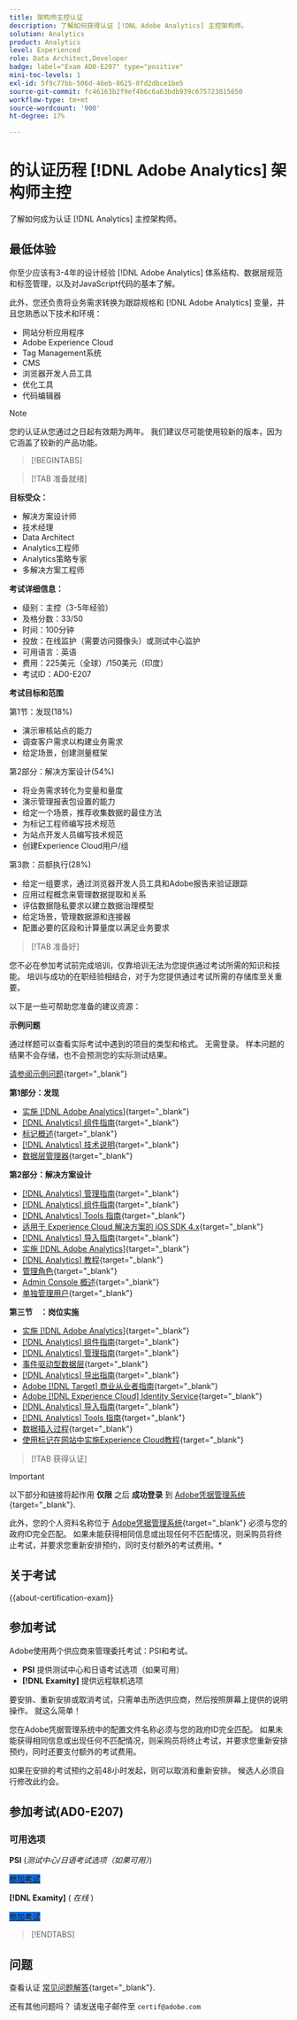 ```yaml
---
title: 架构师主控认证
description: 了解如何获得认证 [!DNL Adobe Analytics] 主控架构师。
solution: Analytics
product: Analytics
level: Experienced
role: Data Architect,Developer
badge: label="Exam AD0-E207" type="positive"
mini-toc-levels: 1
exl-id: 5f9c77bb-506d-46eb-8625-8fd2dbce1be5
source-git-commit: fc46163b2f9ef4b6c6a63bdb939c675723815650
workflow-type: tm+mt
source-wordcount: '900'
ht-degree: 17%

---
```


# 的认证历程 [!DNL Adobe Analytics] 架构师主控

了解如何成为认证 [!DNL Analytics] 主控架构师。

## 最低体验

你至少应该有3-4年的设计经验 [!DNL Adobe Analytics] 体系结构、数据层规范和标签管理，以及对JavaScript代码的基本了解。

此外，您还负责将业务需求转换为跟踪规格和 [!DNL Adobe Analytics] 变量，并且您熟悉以下技术和环境：

* 网站分析应用程序
* Adobe Experience Cloud
* Tag Management系统
* CMS
* 浏览器开发人员工具
* 优化工具
* 代码编辑器

>[!NOTE]
>
>您的认证从您通过之日起有效期为两年。 我们建议尽可能使用较新的版本，因为它涵盖了较新的产品功能。

>[!BEGINTABS]

>[!TAB 准备就绪]

**目标受众：**

* 解决方案设计师
* 技术经理
* Data Architect
* Analytics工程师
* Analytics策略专家
* 多解决方案工程师

**考试详细信息：**

* 级别：主控（3-5年经验）
* 及格分数：33/50
* 时间：100分钟
* 投放：在线监护（需要访问摄像头）或测试中心监护
* 可用语言：英语
* 费用：225美元（全球）/150美元（印度）
* 考试ID：AD0-E207

**考试目标和范围**

第1节：发现(18%)

* 演示审核站点的能力
* 调查客户需求以构建业务需求
* 给定场景，创建测量框架

第2部分：解决方案设计(54%)

* 将业务需求转化为变量和量度
* 演示管理报表包设置的能力
* 给定一个场景，推荐收集数据的最佳方法
* 为标记工程师编写技术规范
* 为站点开发人员编写技术规范
* 创建Experience Cloud用户/组

第3款：员额执行(28%)

* 给定一组要求，通过浏览器开发人员工具和Adobe报告来验证跟踪
* 应用过程概念来管理数据提取和关系
* 评估数据隐私要求以建立数据治理模型
* 给定场景，管理数据源和连接器
* 配置必要的区段和计算量度以满足业务要求

>[!TAB 准备好]

您不必在参加考试前完成培训，仅靠培训无法为您提供通过考试所需的知识和技能。 培训与成功的在职经验相结合，对于为您提供通过考试所需的存储库至关重要。

以下是一些可帮助您准备的建议资源：

**示例问题**

通过样题可以查看实际考试中遇到的项目的类型和格式。 无需登录。 样本问题的结果不会存储，也不会预测您的实际测试结果。

[请参阅示例问题](https://scorpion.caveon.com/launchpad/ad0-e207-adobe-analytics-architect-master-copy-y9f8t1){target="_blank"}

**第1部分：发现**

* [实施 [!DNL Adobe Analytics]](https://experienceleague.adobe.com/docs/analytics/implementation/home.html?lang=zh-Hans){target="_blank"}
* [[!DNL Analytics] 组件指南](https://experienceleague.adobe.com/docs/analytics/components/home.html?lang=zh-Hans){target="_blank"}
* [标记概述](https://experienceleague.adobe.com/docs/experience-platform/tags/home.html){target="_blank"}
* [[!DNL Analytics] 技术说明](https://experienceleague.adobe.com/docs/analytics/technotes/home.html?lang=zh-Hans){target="_blank"}
* [数据层管理器](https://exchange.adobe.com/apps/ec/101462/data-layer-manager){target="_blank"}

**第2部分：解决方案设计**

* [[!DNL Analytics] 管理指南](https://experienceleague.adobe.com/docs/analytics/admin/home.html?lang=zh-Hans){target="_blank"}
* [[!DNL Analytics] 组件指南](https://experienceleague.adobe.com/docs/analytics/components/home.html?lang=zh-Hans){target="_blank"}
* [[!DNL Analytics] Tools 指南](https://experienceleague.adobe.com/docs/analytics/analyze/home.html){target="_blank"}
* [适用于 Experience Cloud 解决方案的 iOS SDK 4.x](https://experienceleague.adobe.com/docs/mobile-services/ios/overview.html?lang=zh-Hans){target="_blank"}
* [[!DNL Analytics] 导入指南](https://experienceleague.adobe.com/docs/analytics/import/home.html?lang=zh-Hans){target="_blank"}
* [实施 [!DNL Adobe Analytics]](https://experienceleague.adobe.com/docs/analytics/implementation/home.html?lang=zh-Hans){target="_blank"}
* [[!DNL Analytics] 教程](https://experienceleague.adobe.com/docs/analytics-learn/tutorials/overview.html){target="_blank"}
* [管理角色](https://helpx.adobe.com/in/enterprise/using/admin-roles.html){target="_blank"}
* [Admin Console 概述](https://helpx.adobe.com/in/enterprise/using/admin-console.html#Settings){target="_blank"}
* [单独管理用户](https://helpx.adobe.com/in/enterprise/using/manage-users-individually.html){target="_blank"}

**第三节　：岗位实施**

* [实施 [!DNL Adobe Analytics]](https://experienceleague.adobe.com/docs/analytics/implementation/home.html?lang=zh-Hans){target="_blank"}
* [[!DNL Analytics] 组件指南](https://experienceleague.adobe.com/docs/analytics/components/home.html?lang=zh-Hans){target="_blank"}
* [[!DNL Analytics] 管理指南](https://experienceleague.adobe.com/docs/analytics/admin/home.html?lang=zh-Hans){target="_blank"}
* [事件驱动型数据层](https://jimalytics.com/tag-management/the-event-driven-data-layer/){target="_blank"}
* [[!DNL Analytics] 导出指南](https://experienceleague.adobe.com/docs/analytics/export/home.html?lang=zh-Hans){target="_blank"}
* [Adobe [!DNL Target] 商业从业者指南](https://experienceleague.adobe.com/docs/target/using/target-home.html){target="_blank"}
* [Adobe [!DNL Experience Cloud] Identity Service](https://experienceleague.adobe.com/docs/id-service/using/home.html?lang=zh-Hans){target="_blank"}
* [[!DNL Analytics] 导入指南](https://experienceleague.adobe.com/docs/analytics/import/home.html?lang=zh-Hans){target="_blank"}
* [[!DNL Analytics] Tools 指南](https://experienceleague.adobe.com/docs/analytics/analyze/home.html){target="_blank"}
* [数据插入过程](https://github.com/AdobeDocs/analytics-1.4-apis/blob/master/docs/data-insertion-api/overview/c_data_insertion_process.md){target="_blank"}
* [使用标记在网站中实施Experience Cloud教程](https://experienceleague.adobe.com/docs/platform-learn/implement-in-websites/overview.html){target="_blank"}

>[!TAB 获得认证]

>[!IMPORTANT]
>
>以下部分和链接将起作用 **仅限**  之后 **成功登录** 到 [Adobe凭据管理系统](https://www.certmetrics.com/adobe){target="_blank"}.
>
>此外，您的个人资料名称位于 [Adobe凭据管理系统](https://www.certmetrics.com/adobe){target="_blank"} 必须与您的政府ID完全匹配。 如果未能获得相同信息或出现任何不匹配情况，则采购员将终止考试，并要求您重新安排预约，同时支付额外的考试费用。*


## 关于考试

{{about-certification-exam}}

## 参加考试

Adobe使用两个供应商来管理委托考试：PSI和考试。

* **PSI** 提供测试中心和日语考试选项（如果可用）
* **[!DNL Examity]** 提供远程联机选项

要安排、重新安排或取消考试，只需单击所选供应商，然后按照屏幕上提供的说明操作。 就这么简单！

您在Adobe凭据管理系统中的配置文件名称必须与您的政府ID完全匹配。 如果未能获得相同信息或出现任何不匹配情况，则采购员将终止考试，并要求您重新安排预约，同时还要支付额外的考试费用。

如果在安排的考试预约之前48小时发起，则可以取消和重新安排。 候选人必须自行修改此约会。

## 参加考试(AD0-E207)

### 可用选项

**PSI** (*测试中心/日语考试选项（如果可用）*)

<a href="https://www.certmetrics.com/adobe/candidate/psi_sso_adobe.aspx?redir=yes&amp;ec=AD0-E207" target="_blank" class="spectrum-Button spectrum-Button--fill spectrum-Button--accent spectrum-Button--sizeM is-margin-bottom-big-big at-element-click-tracking" style="background-color:#1473E6">

<span class="spectrum-Button-label has-no-wrap">
   参加考试
</span>
</a>

**[!DNL Examity]** ( *在线* )

<a href="https://www.certmetrics.com/adobe/candidate/examity_sso.aspx?eid=AD0-E207" target="_blank" class="spectrum-Button spectrum-Button--fill spectrum-Button--accent spectrum-Button--sizeM is-margin-bottom-big-big at-element-click-tracking" style="background-color:#1473E6">

<span class="spectrum-Button-label has-no-wrap">
   参加考试
</span>
</a>

>[!ENDTABS]

## 问题

查看认证 [常见问题解答](https://experienceleague.adobe.com/docs/certification/certification/faq.html){target="_blank"}.

还有其他问题吗？ 请发送电子邮件至 `certif@adobe.com`
